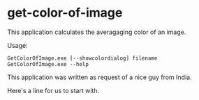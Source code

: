 # get-color-of-image

This application calculates the averagaging color of an image.

Usage:
```
GetColorOfImage.exe [--showcolordialog] filename
GetColorOfImage.exe --help
```
This application was written as request of a nice guy from India.


Here's a line for us to start with.
